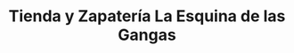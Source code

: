 ---
title: "Tienda y Zapatería La Esquina de las Gangas"
url: /siquirres/tienda-y-zapateria-la-esquina-de-las-gangas/
shop: Schuhe
---